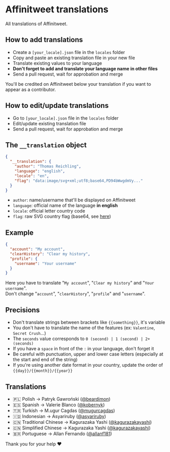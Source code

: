 # Affinitweet translations

All translations of Affinitweet.

## How to add translations

- Create a `[your_locale].json` file in the `locales` folder
- Copy and paste an existing translation file in your new file
- Translate existing values to your language
- **Don't forget to add and translate your language name in other files**
- Send a pull request, wait for approbation and merge

You'll be credited on Affinitweet below your translation if you want to appear as a contributor.

## How to edit/update translations

- Go to `[your_locale].json` file in the `locales` folder
- Edit/update existing translation file
- Send a pull request, wait for approbation and merge

## The `__translation` object

```json
{
  "__translation": {
    "author": "Thomas Reichling",
    "language": "english",
    "locale": "en",
    "flag": "data:image/svg+xml;utf8;base64,PD94bWwgdmVy..."
  }
}
```

- `author`: name/username that'll be displayed on Affinitweet
- `language`: official name of the language **in english**
- `locale`: official letter country code
- `flag`: raw SVG country flag (base64, see [here](https://www.flaticon.com/packs/international-flags-6))

## Example

```json
{
  "account": "My account",
  "clearHistory": "Clear my history",
  "profile": {
    "username": "Your username"
  }
}
```
Here you have to translate "`My account`", "`Clear my history`" and "`Your username`".  
Don't change "`account`", "`clearHistory`", "`profile`" and "`username`".

## Precisions

- Don't translate strings between brackets like `{{something}}`, it's variable
- You don't have to translate the name of the features (ex: `Valentine`, `Secret Crush`...)
- The `seconds` value corresponds to `0 (second) | 1 (second) | 2+ (seconds)`
- If you have a `space` in front of the `:` in your language, don't forget it
- Be careful with punctuation, upper and lower case letters (especially at the start and end of the string)
- If you're using another date format in your country, update the order of `{{day}}/{{month}}/{{year}}`

## Translations

- 🇵🇱 Polish → Patryk Gawroński ([@beardimon](https://github.com/beardimon))
- 🇪🇸 Spanish → Valerie Blanco ([@kobernyk](https://github.com/kobernyk))
- 🇹🇷 Turkish → M.ugur Cagdas ([@mugurcagdas](https://github.com/mugurcagdas))
- 🇮🇩 Indonesian → Asyariruby ([@asyariruby](https://github.com/asyariruby))
- 🇨🇳 Traditional Chinese → Kagurazaka Yashi ([@kagurazakayashi](https://github.com/kagurazakayashi))
- 🇨🇳 Simplified Chinese → Kagurazaka Yashi ([@kagurazakayashi](https://github.com/kagurazakayashi))
- 🇧🇷 Portuguese → Allan Fernando ([@allanf181](https://github.com/allanf181))

Thank you for your help ❤️
